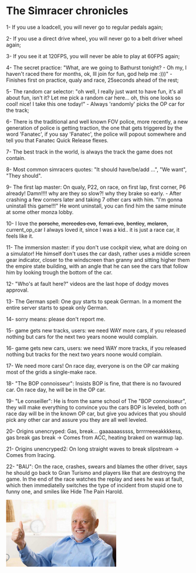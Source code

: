 # The Simracer chronicles

1- If you use a loadcell, you will never go to regular pedals again;

2- If you use a direct drive wheel, you will never go to a belt driver wheel again;

3- If you see it at 120FPS, you will never be able to play at 60FPS again;

4- The secret practice: "What, are we going to Bathurst tonight? - Oh my, I haven't raced there for months, ok, Ill join for fun, god help me :)))" - Finishes first on practice, qualy and race, 25seconds ahead of the rest;

5- The random car selector: "oh well, I really just want to have fun, it's all about fun, isn't it? Let me pick a random car here... oh, this one looks so cool! nice! I take this one today!" - Always 'randomly' picks the OP car for the track;

6- There is the traditional and well known FOV police, more recently, a new generation of police is getting traction, the one that gets triggered by the word 'Fanatec', if you say 'Fanatec', the police will popout somewhere and tell you that Fanatec Quick Release flexes.

7- The best track in the world, is always the track the game does not contain.

8- Most common simracers quotes: "It should have/be/add ...", "We want", "They should".

9- The first lap master: On qualy, P22, on race, on first lap, first corner, P6 already! Damn!!!! why are they so slow?! why they brake so early. - After crashing a few corners later and taking 7 other cars with him. "I'm gonna uninstall this game!!!"
He wont uninstall, you can find him the same minute at some other monza lobby.

10- I love the <s>porsche</s>, <s>mercedes evo</s>, <s>ferrari evo</s>, <s>bentley</s>, <s>mclaren</s>, current_op_car I always loved it, since I was a kid.. it is just a race car, it feels like it.

11- The immersion master: if you don't use cockpit view, what are doing on a simulator! 
He himself don't uses the car dash, rather uses a middle screen gear indicator, closer to the windscreen than granny and sitting higher them the empire state building, with an angle that he can see the cars that follow him by looking trough the bottom of the car.

12- "Who's at fault here?" videos are the last hope of dodgy moves approval.

13- The German spell: One guy starts to speak German. In a moment the entire server starts to speak only German.

14- sorry means: please don't report me.

15- game gets new tracks, users: we need WAY more cars, if you released nothing but cars for the next two years noone would complain.

16- game gets new cars, users: we need WAY more tracks, if you released nothing but tracks for the next two years noone would complain.

17- We need more cars! On race day, everyone is on the OP car making most of the grids a single-make race.

18- "The BOP connoisseur": Insists BOP is fine, that there is no favoured car. On race day, he will be in the OP car.

19- "Le conseiller": He is from the same school of The "BOP connoisseur", they will make everything to convince you the cars BOP is leveled, both on race day will be in the known OP car, but give you advices that you should pick any other car and assure you they are all well leveled.

20- Origins unencryped: Gas, break... gaaaaaasssss, brrrrreeeakkkkess, gas break gas break -> Comes from ACC, heating braked on warmup lap.

21- Origins unencryped2: On long straight waves to break slipstream -> Comes from Iracing.

22- "BAU": On the race, crashes, swears and blames the other driver, says he should go back to Gran Turismo and players like that are destroyng the game. In the end of the race watches the replay and sees he was at fault, which then immediatelly switches the type of incident from stupid one to funny one, and smiles like Hide The Pain Harold.

<img src="./painharold.jpg" width="300" />
